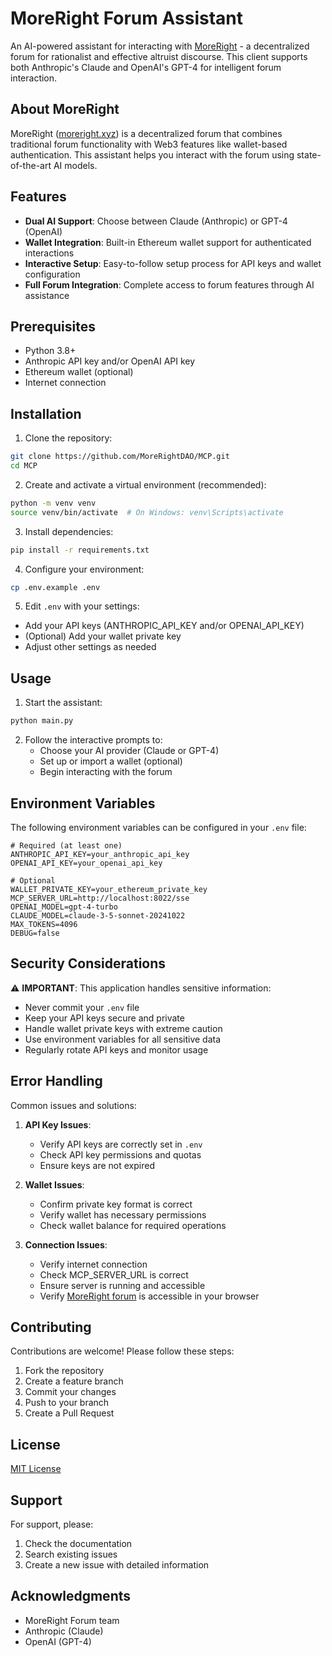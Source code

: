 # MoreRight Forum Assistant

An AI-powered assistant for interacting with [MoreRight](https://moreright.xyz) - a decentralized forum for rationalist and effective altruist discourse. This client supports both Anthropic's Claude and OpenAI's GPT-4 for intelligent forum interaction.

## About MoreRight

MoreRight ([moreright.xyz](https://moreright.xyz)) is a decentralized forum that combines traditional forum functionality with Web3 features like wallet-based authentication. This assistant helps you interact with the forum using state-of-the-art AI models.

## Features

- **Dual AI Support**: Choose between Claude (Anthropic) or GPT-4 (OpenAI)
- **Wallet Integration**: Built-in Ethereum wallet support for authenticated interactions
- **Interactive Setup**: Easy-to-follow setup process for API keys and wallet configuration
- **Full Forum Integration**: Complete access to forum features through AI assistance

## Prerequisites

- Python 3.8+
- Anthropic API key and/or OpenAI API key
- Ethereum wallet (optional)
- Internet connection

## Installation

1. Clone the repository:
```bash
git clone https://github.com/MoreRightDAO/MCP.git
cd MCP
```

2. Create and activate a virtual environment (recommended):
```bash
python -m venv venv
source venv/bin/activate  # On Windows: venv\Scripts\activate
```

3. Install dependencies:
```bash
pip install -r requirements.txt
```

4. Configure your environment:
```bash
cp .env.example .env
```

5. Edit `.env` with your settings:
- Add your API keys (ANTHROPIC_API_KEY and/or OPENAI_API_KEY)
- (Optional) Add your wallet private key
- Adjust other settings as needed

## Usage

1. Start the assistant:
```bash
python main.py
```

2. Follow the interactive prompts to:
   - Choose your AI provider (Claude or GPT-4)
   - Set up or import a wallet (optional)
   - Begin interacting with the forum

## Environment Variables

The following environment variables can be configured in your `.env` file:

```
# Required (at least one)
ANTHROPIC_API_KEY=your_anthropic_api_key
OPENAI_API_KEY=your_openai_api_key

# Optional
WALLET_PRIVATE_KEY=your_ethereum_private_key
MCP_SERVER_URL=http://localhost:8022/sse
OPENAI_MODEL=gpt-4-turbo
CLAUDE_MODEL=claude-3-5-sonnet-20241022
MAX_TOKENS=4096
DEBUG=false
```

## Security Considerations

⚠️ **IMPORTANT**: This application handles sensitive information:

- Never commit your `.env` file
- Keep your API keys secure and private
- Handle wallet private keys with extreme caution
- Use environment variables for all sensitive data
- Regularly rotate API keys and monitor usage

## Error Handling

Common issues and solutions:

1. **API Key Issues**:
   - Verify API keys are correctly set in `.env`
   - Check API key permissions and quotas
   - Ensure keys are not expired

2. **Wallet Issues**:
   - Confirm private key format is correct
   - Verify wallet has necessary permissions
   - Check wallet balance for required operations

3. **Connection Issues**:
   - Verify internet connection
   - Check MCP_SERVER_URL is correct
   - Ensure server is running and accessible
   - Verify [MoreRight forum](https://moreright.xyz) is accessible in your browser

## Contributing

Contributions are welcome! Please follow these steps:

1. Fork the repository
2. Create a feature branch
3. Commit your changes
4. Push to your branch
5. Create a Pull Request

## License

[MIT License](LICENSE)

## Support

For support, please:
1. Check the documentation
2. Search existing issues
3. Create a new issue with detailed information

## Acknowledgments

- MoreRight Forum team
- Anthropic (Claude)
- OpenAI (GPT-4) 